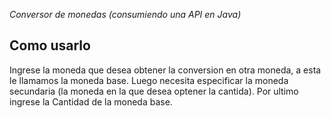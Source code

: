 <em> Conversor de monedas (consumiendo una API en Java) </em>

## Como usarlo
Ingrese la moneda que desea obtener la conversion en otra moneda, a esta le llamamos la moneda base.
Luego necesita especificar la moneda secundaria (la moneda en la que desea optener la cantida).
Por ultimo ingrese la Cantidad de la moneda base. 
